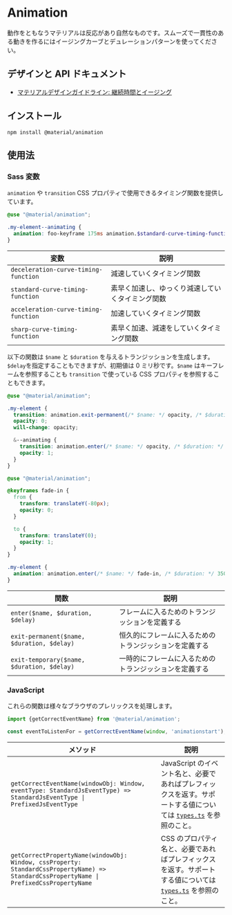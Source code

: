 <!--docs:
title: "Animation"
layout: detail
section: components
excerpt: "Animation timing curves and utilities for smooth and consistent motion."
iconId: animation
path: /catalog/animation/
-->

# Animation

動作をともなうマテリアルは反応があり自然なものです。スムーズで一貫性のある動きを作るにはイージングカーブとデュレーションパターンを使ってください。

## デザインと API ドキュメント

<ul class="icon-list">
  <li class="icon-list-item icon-list-item--spec">
    <a href="https://material.io/go/design-motion">マテリアルデザインガイドライン: 継続時間とイージング</a>
  </li>
</ul>

## インストール

```
npm install @material/animation
```

## 使用法

### Sass 変数

`animation` や `transition` CSS プロパティで使用できるタイミング関数を提供しています。

```scss
@use "@material/animation";

.my-element--animating {
  animation: foo-keyframe 175ms animation.$standard-curve-timing-function;
}
```

変数 | 説明
--- | ---
`deceleration-curve-timing-function` | 減速していくタイミング関数
`standard-curve-timing-function` | 素早く加速し、ゆっくり減速していくタイミング関数
`acceleration-curve-timing-function` | 加速していくタイミング関数
`sharp-curve-timing-function` | 素早く加速、減速をしていくタイミング関数

以下の関数は `$name` と `$duration` を与えるトランジッションを生成します。`$delay`を指定することもできますが、初期値は 0 ミリ秒です。`$name` はキーフレームを参照することも `transition` で使っている CSS プロパティを参照することもできます。

```scss
@use "@material/animation";

.my-element {
  transition: animation.exit-permanent(/* $name: */ opacity, /* $duration: */ 175ms, /* $delay: */ 150ms);
  opacity: 0;
  will-change: opacity;

  &--animating {
    transition: animation.enter(/* $name: */ opacity, /* $duration: */ 175ms);
    opacity: 1;
  }
}
```


```scss
@use "@material/animation";

@keyframes fade-in {
  from {
    transform: translateY(-80px);
    opacity: 0;
  }

  to {
    transform: translateY(0);
    opacity: 1;
  }
}

.my-element {
  animation: animation.enter(/* $name: */ fade-in, /* $duration: */ 350ms);
}
```

関数 | 説明
--- | ---
`enter($name, $duration, $delay)` | フレームに入るためのトランジッションを定義する
`exit-permanent($name, $duration, $delay)` | 恒久的にフレームに入るためのトランジッションを定義する
`exit-temporary($name, $duration, $delay)` | 一時的にフレームに入るためのトランジッションを定義する

### JavaScript

これらの関数は様々なブラウザのプレリックスを処理します。

```js
import {getCorrectEventName} from '@material/animation';

const eventToListenFor = getCorrectEventName(window, 'animationstart');
```

メソッド | 説明
--- | ---
`getCorrectEventName(windowObj: Window, eventType: StandardJsEventType) => StandardJsEventType \| PrefixedJsEventType` | JavaScript のイベント名と、必要であればプレフィックスを返す。サポートする値については [`types.ts`](types.ts) を参照のこと。
`getCorrectPropertyName(windowObj: Window, cssProperty: StandardCssPropertyName) => StandardCssPropertyName \| PrefixedCssPropertyName` | CSS のプロパティ名と、必要であればプレフィックスを返す。サポートする値については [`types.ts`](types.ts) を参照のこと。
